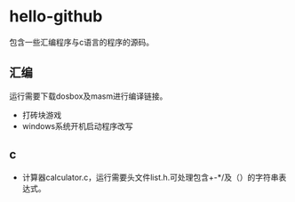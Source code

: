 # hello-github
包含一些汇编程序与c语言的程序的源码。
## 汇编
运行需要下载dosbox及masm进行编译链接。
- 打砖块游戏
- windows系统开机启动程序改写

## c
- 计算器calculator.c，运行需要头文件list.h.可处理包含+-\*/及（）的字符串表达式。
